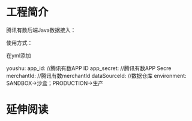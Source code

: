 # 工程简介
腾讯有数后端Java数据接入：

使用方式：

在yml添加

youshu:
  app_id: //腾讯有数APP ID
  app_secret: //腾讯有数APP Secre
  merchantId: //腾讯有数merchantId
  dataSourceId: //数据仓库
  environment: SANDBOX->沙盒；PRODUCTION->生产
# 延伸阅读

